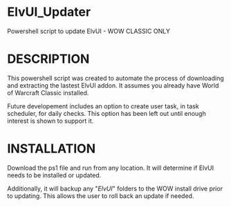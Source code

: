 # ElvUI_Updater
Powershell script to update ElvUI - WOW CLASSIC ONLY

# DESCRIPTION

This powershell script was created to automate the process of downloading and extracting the lastest ElvUI addon.
It assumes you already have World of Warcraft Classic installed.

Future developement includes an option to create user task, in task scheduler, for daily checks.
This option has been left out until enough interest is shown to support it.

# INSTALLATION

Download the ps1 file and run from any location.
It will determine if ElvUI needs to be installed or updated.

Additionally, it will backup any "*ElvUI*" folders to the WOW install drive prior to updating.
This allows the user to roll back an update if needed.
